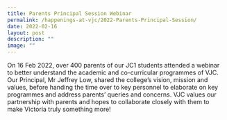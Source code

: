 ```yaml
---
title: Parents Principal Session Webinar
permalink: /happenings-at-vjc/2022-Parents-Principal-Session/
date: 2022-02-16
layout: post
description: ""
image: ""
---
```



On 16 Feb 2022, over 400 parents of our JC1 students attended a webinar to better understand the academic and co-curricular programmes of VJC. Our Principal, Mr Jeffrey Low, shared the college’s vision, mission and values, before handing the time over to key personnel to elaborate on key programmes and address parents’ queries and concerns. VJC values our partnership with parents and hopes to collaborate closely with them to make Victoria truly something more!